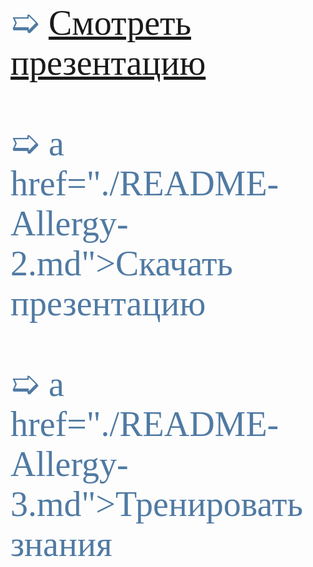 <html>
<head>
<link href='https://fonts.googleapis.com/css?family=Comfortaa' rel='stylesheet'>
<link href='https://fonts.googleapis.com/css?family=Montserrat' rel='stylesheet'>
<link href='https://fonts.googleapis.com/css?family=Cormorant' rel='stylesheet'>
<link href='https://fonts.googleapis.com/css?family=Nunito' rel='stylesheet'>

</head>



<span style="font-family: 'Montserrat'; font-size: 4em; color: #507AA3;">
➯ <a href="./README-Allergy-1.md">Cмотреть презентацию</a> <br/>
 <br/>
➯ a href="./README-Allergy-2.md">Скачать презентацию</a><br/>
 <br/>
➯ a href="./README-Allergy-3.md">Тренировать знания </a><br/>
</span> 


</html> 
 


























